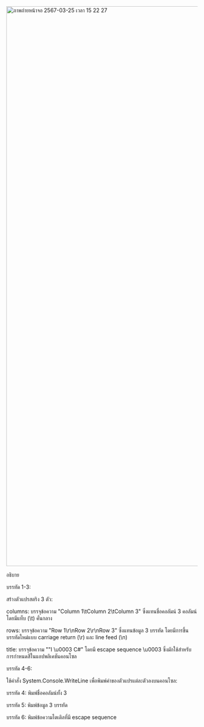 <img width="1470" alt="ภาพถ่ายหน้าจอ 2567-03-25 เวลา 15 22 27" src="https://github.com/omelaweng/03376836-OOP-2566-Lab-03-65030027/assets/144561325/ea012190-c566-4a9e-982e-d4ed1140cd92">

อธิบาย

บรรทัด 1-3:

สร้างตัวแปรสตริง 3 ตัว:

columns: บรรจุข้อความ "Column 1\tColumn 2\tColumn 3" ซึ่งแทนชื่อคอลัมน์ 3 คอลัมน์ โดยมีแท็บ (\t) คั่นกลาง

rows: บรรจุข้อความ "Row 1\r\nRow 2\r\nRow 3" ซึ่งแทนข้อมูล 3 บรรทัด โดยมีการขึ้นบรรทัดใหม่แบบ carriage return (\r) และ line feed (\n)

title: บรรจุข้อความ ""I \u0003 C#" โดยมี escape sequence \u0003 ซึ่งมักใช้สำหรับการกำหนดสีในแอปพลิเคชันคอนโซล

บรรทัด 4-6:

ใช้คำสั่ง System.Console.WriteLine เพื่อพิมพ์ค่าของตัวแปรแต่ละตัวลงบนคอนโซล:

บรรทัด 4: พิมพ์ชื่อคอลัมน์ทั้ง 3

บรรทัด 5: พิมพ์ข้อมูล 3 บรรทัด

บรรทัด 6: พิมพ์ข้อความไตเติลที่มี escape sequence
